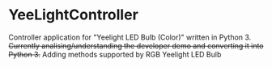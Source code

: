 # YeeLightController
Controller application for "Yeelight LED Bulb (Color)" written in Python 3.
~~Currently analising/understanding the developer demo and converting it into Python 3.~~
Adding methods supported by RGB Yeelight LED Bulb